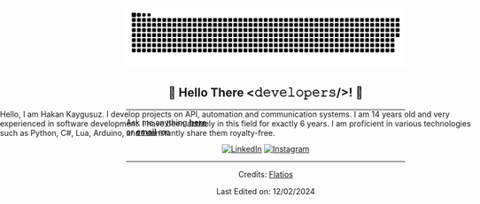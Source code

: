 <picture>
  <source media="(prefers-color-scheme: dark)" srcset="https://raw.githubusercontent.com/Flatios/Flatios/output/github-contribution-grid-snake-dark.svg">
  <source media="(prefers-color-scheme: light)" srcset="https://raw.githubusercontent.com/Flatios/Flatios/output/github-contribution-grid-snake.svg">
  <img alt="github contribution grid snake animation" src="https://raw.githubusercontent.com/Flatios/Flatios/output/github-contribution-grid-snake.svg">
</picture>


<div align="center">
<h2> 🎈 Hello There <𝚍𝚎𝚟𝚎𝚕𝚘𝚙𝚎𝚛𝚜/>! 🎈</h2>
</div>


<div align="left" style="position: absolute; right: 5rem">
Hello, I am Hakan Kaygusuz. I develop projects on API, automation and communication systems. I am 14 years old and very experienced in software development. 
I have been actively in this field for exactly 6 years. I am proficient in various technologies such as Python, C#, Lua, Arduino, and I constantly share them royalty-free. 
</div>

-----

<di align="center">
Ask me anything <a href="https://github.com/Flatios/Flatios/issues/new"><b>here</b></a><br>
or <a href="mailto:hakankaygusuzone@outlook.com"><b>email</b></a> me

<a href="https://www.linkedin.com/in/hakan-k-88b593288/" target="_blank"><img src="https://img.shields.io/badge/LinkedIn-%230077B5.svg?&style=flat-square&logo=linkedin&logoColor=white" alt="LinkedIn"></a>
<a href="https://www.instagram.com/hakankygsz" target="_blank"><img src="https://img.shields.io/badge/Instagram-%23E4405F.svg?&style=flat-square&logo=instagram&logoColor=white" alt="Instagram"></a>

</div>

-----

Credits: [Flatios](https://github.com/Flatios)

Last Edited on: 12/02/2024
